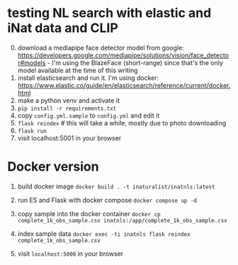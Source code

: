 # testing NL search with elastic and iNat data and CLIP

0. download a mediapipe face detector model from google: https://developers.google.com/mediapipe/solutions/vision/face_detector#models - I'm using the BlazeFace (short-range) since that's the only model available at the time of this writing
1. install elasticsearch and run it. I'm using docker: https://www.elastic.co/guide/en/elasticsearch/reference/current/docker.html
2. make a python venv and activate it
3. `pip install -r requirements.txt`
4. copy `config.yml.sample` to `config.yml` and edit it
5. `flask reindex`  # this will take a while, mostly due to photo downloading
6. `flask run`
7. visit localhost:5001 in your browser

# Docker version

1. build docker image
`docker build . -t inaturalist/inatnls:latest`

2. run ES and Flask with docker compose
`docker compose up -d`

3. copy sample into the docker container
`docker cp complete_1k_obs_sample.csv inatnls:/app/complete_1k_obs_sample.csv`

4. index sample data
`docker exec -ti inatnls flask reindex complete_1k_obs_sample.csv`

5. visit `localhost:5000` in your browser
